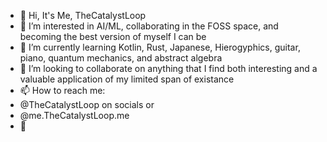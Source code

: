 - 🔁 Hi, It's Me, TheCatalystLoop
- 👀 I’m interested in AI/ML, collaborating in the FOSS space, and becoming the best version of myself I can be
- 🌱 I’m currently learning Kotlin, Rust, Japanese, Hierogyphics, guitar, piano, quantum mechanics, and abstract algebra
- 💞️ I’m looking to collaborate on anything that I find both interesting and a valuable application of my limited span of existance
- 📫 How to reach me:
- @TheCatalystLoop on socials or
- @me.TheCatalystLoop.me
- 🔁

<!---
TheCatalystLoop/TheCatalystLoop is a ✨ special ✨ repository because its `README.md` (this file) appears on your GitHub profile.
You can click the Preview link to take a look at your changes.
--->
